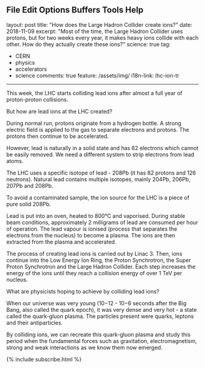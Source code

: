 File Edit Options Buffers Tools Help                                                                                             
---
layout: post
title:  "How does the Large Hadron Collider create ions?"
date:   2018-11-09
excerpt: "Most of the time, the Large Hadron Collider uses protons, but for two weeks every year, it makes heavy ions collide with each other. How do they actually create these ions?"
science: true
tag:
- CERN
- physics
- accelerators
- science
comments: true
feature: /assets/img/
i18n-link: lhc-ion-tr
---


This week, the LHC starts colliding lead ions after almost a full year of proton-proton collisions. 

But how are lead ions at the LHC created? 


During normal run, protons originate from a hydrogen bottle. A strong electric field is applied to the gas to separate electrons and protons. The protons then continue to be accelerated.


However, lead is naturally in a solid state and has 82 electrons which cannot be easily removed. We need a different system to strip electrons from lead atoms.



The LHC uses a specific isotope of lead - 208Pb (it has 82 protons and 126 neutrons). Natural lead contains multiple isotopes, mainly 204Pb, 206Pb, 207Pb and 208Pb. 

To avoid a contaminated sample, the ion source for the LHC is a piece of pure solid 208Pb. 


Lead is put into an oven, heated to 800°C and vaporised. During stable beam conditions, approximately 2 milligrams of lead are consumed per hour of operation. The lead vapour is ionised (process that separates the electrons from the nucleus) to become a plasma. The ions are then extracted from the plasma and accelerated.


The process of creating lead ions is carried out by Linac 3. Then, ions continue into the Low Energy Ion Ring, the Proton Synchrotron, the Super Proton Synchrotron and the Large Hadron Collider. Each step increases the energy of the ions until they reach a collision energy of over 1 TeV per nucleus.



What are physicists hoping to achieve by colliding lead ions? 

When our universe was very young (10−12 - 10−6 seconds after the Big Bang, also called the quark epoch), it was very dense and very hot - a state called the quark-gluon plasma. The particles present were quarks, leptons and their antiparticles.


By colliding ions, we can recreate this quark-gluon plasma and study this period when the fundamental forces such as gravitation, electromagnetism, strong and weak interactions as we know them now emerged.


{% include subscribe.html %}
